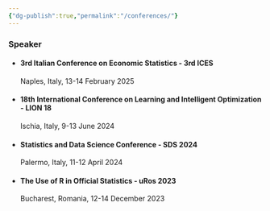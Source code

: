 ```yaml
---
{"dg-publish":true,"permalink":"/conferences/"}
---
```


### Speaker

* #### 3rd Italian Conference on Economic Statistics - 3rd ICES
	Naples, Italy, 13-14 February 2025

* #### 18th International Conference on Learning and Intelligent Optimization - LION 18
	Ischia, Italy, 9-13 June 2024

* #### Statistics and Data Science Conference - SDS 2024
	Palermo, Italy, 11-12 April 2024

* #### The Use of R in Official Statistics - uRos 2023
	Bucharest, Romania, 12-14 December 2023
